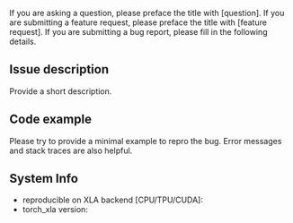 If you are asking a question, please preface the title with [question].
If you are submitting a feature request, please preface the title with [feature request].
If you are submitting a bug report, please fill in the following details.

## Issue description

Provide a short description.

## Code example

Please try to provide a minimal example to repro the bug.
Error messages and stack traces are also helpful.

## System Info

- reproducible on XLA backend [CPU/TPU/CUDA]:
- torch_xla version:
